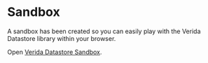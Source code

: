 # Sandbox

A sandbox has been created so you can easily play with the Verida Datastore library within your browser.

Open [Verida Datastore Sandbox](https://sandbox.datastore.verida.io).